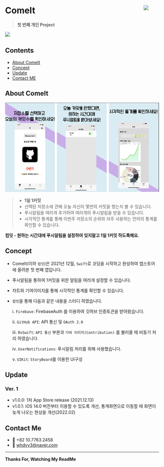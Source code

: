 # ComeIt <img src = "https://github.com/JongPyoAhn/Gitramy/blob/main/ComeIt/Assets.xcassets/AppIcon.appiconset/1024.png?raw=true" width = 50 align = right>

> **첫 번째 개인 Project**

[<img src = "https://devimages-cdn.apple.com/app-store/marketing/guidelines/images/badge-download-on-the-app-store.svg">](https://apps.apple.com/kr/app/컴잇/id1599428215?mt=8)

## Contents
* [About ComeIt](https://github.com/JongPyoAhn/ComeIt/blob/main/README.md#about-ComeIt)
* [Concept](https://github.com/JongPyoAhn/ComeIt/blob/main/README.md#concept)
* [Update](https://github.com/JongPyoAhn/ComeIt/blob/main/README.md#update)
* [Contact ME](https://github.com/JongPyoAhn/ComeIt/blob/main/README.md#contact-me)

## About ComeIt

<img src = "https://github.com/JongPyoAhn/ComeIt/blob/main/ScreenShots/ComeitScreenshot.png?raw=true">

> - **1일 1커밋**
> - 선택된 저장소에 관해 오늘 자신이 몇번의 커밋을 했는지 볼 수 있습니다.
> - 푸시알림을 여러개 추가하여 여러개의 푸시알림을 받을 수 있습니다.
> - 시각적인 통계를 통해 이번주 저장소의 순위와 자주 사용하는 언어의 통계를 확인할 수 있습니다.

**컴잇 - 원하는 시간대에 푸시알림을 설정하여 잊지말고 1일 1커밋 하도록해요.**

## Concept

- ComeIt(이하 `컴잇`)은 2021년 12월, `Swift`로 코딩을 시작하고 완성하여 앱스토어에 올려본 첫 번째 앱입니다.
- 푸시알림을 통하여 1커밋을 위한 알림을 여러개 설정할 수 있습니다.
- 차트와 기여이미지를 통해 시각적인 통계를 확인할 수 있습니다.
- `컴잇`을 통해 다음과 같은 내용을 스터디 하였습니다.

    i. `Firebase`: FirebaseAuth 를 이용하여 깃허브 인증토큰을 받아왔습니다.
    
    ii. `GitHub API`: API 통신 및 `OAuth 2.0`
    
    iii. `RxSwift`: `API 통신` 부분과 `기여 이미지(Contribution)` 를 불러올 때 비동기 처리 하였습니다.
    
    iv. `UserNotifications`: 푸시알림 처리를 위해 사용했습니다.
    
    v. `UIKit`: `StoryBoard`를 이용한 UI구성

## Update
### Ver. 1
- v1.0.0: 1차 App Store release (2021.12.13)
- v1.0.1: iOS 14.0 버전부터 이용할 수 있도록 개선, 통계화면으로 이동할 때 화면이 늦게 나오는 현상을 개선(2022.02)
## Contact Me
- 📱 +82 10.7763.2458
- 📧 whdvy3@naver.com

***
**Thanks For, Watching My ReadMe**

